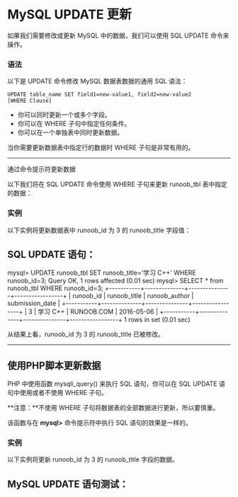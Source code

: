 # MySQL UPDATE 更新

如果我们需要修改或更新 MySQL 中的数据，我们可以使用 SQL UPDATE 命令来操作。

### 语法

以下是 UPDATE 命令修改 MySQL 数据表数据的通用 SQL 语法：

```
UPDATE table_name SET field1=new-value1, field2=new-value2
[WHERE Clause]
```

- 你可以同时更新一个或多个字段。
- 你可以在 WHERE 子句中指定任何条件。
- 你可以在一个单独表中同时更新数据。

当你需要更新数据表中指定行的数据时 WHERE 子句是非常有用的。

------

通过命令提示符更新数据

以下我们将在 SQL UPDATE 命令使用 WHERE 子句来更新 runoob_tbl 表中指定的数据：

### 实例

以下实例将更新数据表中 runoob_id 为 3 的 runoob_title 字段值：

## SQL UPDATE 语句：

mysql> UPDATE runoob_tbl SET runoob_title='学习 C++' WHERE runoob_id=3; Query OK, 1 rows affected (0.01 sec)  mysql> SELECT * from runoob_tbl WHERE runoob_id=3; +-----------+--------------+---------------+-----------------+ | runoob_id | runoob_title | runoob_author | submission_date | +-----------+--------------+---------------+-----------------+ | 3         | 学习 C++   | RUNOOB.COM    | 2016-05-06      | +-----------+--------------+---------------+-----------------+ 1 rows in set (0.01 sec)

从结果上看，runoob_id 为 3 的 runoob_title 已被修改。

------

## 使用PHP脚本更新数据

PHP 中使用函数 mysqli_query() 来执行 SQL 语句，你可以在 SQL UPDATE 语句中使用或者不使用 WHERE 子句。

**注意：**不使用 WHERE 子句将数据表的全部数据进行更新，所以要慎重。



该函数与在 **mysql>** 命令提示符中执行 SQL 语句的效果是一样的。

### 实例

以下实例将更新 runoob_id 为 3 的 runoob_title 字段的数据。

## MySQL UPDATE 语句测试：

<?php $dbhost = 'localhost:3306';  // mysql服务器主机地址 $dbuser = 'root';            // mysql用户名 $dbpass = '123456';          // mysql用户名密码 $conn = mysqli_connect($dbhost, $dbuser, $dbpass); if(! $conn ) {    die('连接失败: ' . mysqli_error($conn)); } // 设置编码，防止中文乱码 mysqli_query($conn , "set names utf8");  $sql = 'UPDATE runoob_tbl        SET runoob_title="学习 Python"        WHERE runoob_id=3';  mysqli_select_db( $conn, 'RUNOOB' ); $retval = mysqli_query( $conn, $sql ); if(! $retval ) {    die('无法更新数据: ' . mysqli_error($conn)); } echo '数据更新成功！'; mysqli_close($conn); ?>